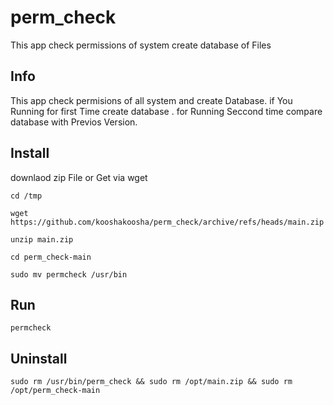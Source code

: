 # perm_check

This app check permissions of system create database of Files

## Info

This app check permisions of all system and create Database.
if You Running for first Time create database .
for Running Seccond time compare database with Previos Version.


## Install

downlaod zip File or Get via wget

```
cd /tmp
```

```
wget https://github.com/kooshakoosha/perm_check/archive/refs/heads/main.zip
```
```
unzip main.zip
```

```
cd perm_check-main
```
```
sudo mv permcheck /usr/bin
```

## Run

```
permcheck
```



## Uninstall


```
sudo rm /usr/bin/perm_check && sudo rm /opt/main.zip && sudo rm /opt/perm_check-main
```


